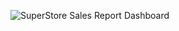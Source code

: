 ![SuperStore Sales Report Dashboard](https://github.com/user-attachments/assets/2d6c1318-e687-426e-bd21-f64af7e8d4c5)
